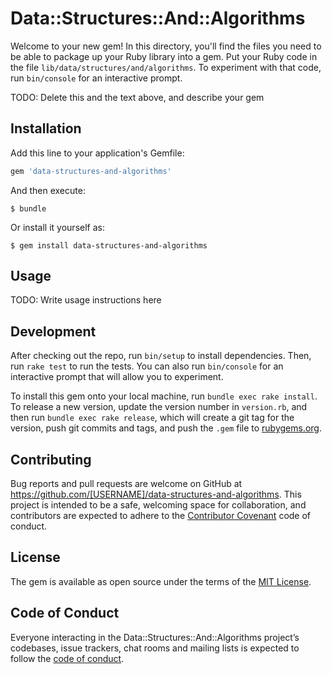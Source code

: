 # Data::Structures::And::Algorithms

Welcome to your new gem! In this directory, you'll find the files you need to be able to package up your Ruby library into a gem. Put your Ruby code in the file `lib/data/structures/and/algorithms`. To experiment with that code, run `bin/console` for an interactive prompt.

TODO: Delete this and the text above, and describe your gem

## Installation

Add this line to your application's Gemfile:

```ruby
gem 'data-structures-and-algorithms'
```

And then execute:

    $ bundle

Or install it yourself as:

    $ gem install data-structures-and-algorithms

## Usage

TODO: Write usage instructions here

## Development

After checking out the repo, run `bin/setup` to install dependencies. Then, run `rake test` to run the tests. You can also run `bin/console` for an interactive prompt that will allow you to experiment.

To install this gem onto your local machine, run `bundle exec rake install`. To release a new version, update the version number in `version.rb`, and then run `bundle exec rake release`, which will create a git tag for the version, push git commits and tags, and push the `.gem` file to [rubygems.org](https://rubygems.org).

## Contributing

Bug reports and pull requests are welcome on GitHub at https://github.com/[USERNAME]/data-structures-and-algorithms. This project is intended to be a safe, welcoming space for collaboration, and contributors are expected to adhere to the [Contributor Covenant](http://contributor-covenant.org) code of conduct.

## License

The gem is available as open source under the terms of the [MIT License](https://opensource.org/licenses/MIT).

## Code of Conduct

Everyone interacting in the Data::Structures::And::Algorithms project’s codebases, issue trackers, chat rooms and mailing lists is expected to follow the [code of conduct](https://github.com/[USERNAME]/data-structures-and-algorithms/blob/master/CODE_OF_CONDUCT.md).
